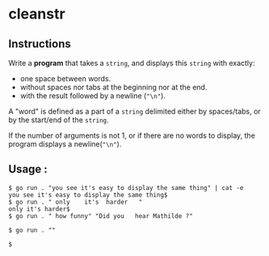# cleanstr
## Instructions

Write a **program** that takes a `string`, and displays this `string` with exactly:

   - one space between words.
   - without spaces nor tabs at the beginning nor at the end.
   - with the result followed by a newline (`"\n"`).

A "word" is defined as a part of a `string` delimited either by spaces/tabs, or by the start/end of the `string`.

If the number of arguments is not 1, or if there are no words to display, the program displays a newline(`"\n"`).
## Usage :

```
$ go run . "you see it's easy to display the same thing" | cat -e
you see it's easy to display the same thing$
$ go run . " only    it's  harder   "
only it's harder$
$ go run . " how funny" "Did you   hear Mathilde ?"

$ go run . ""

$
```